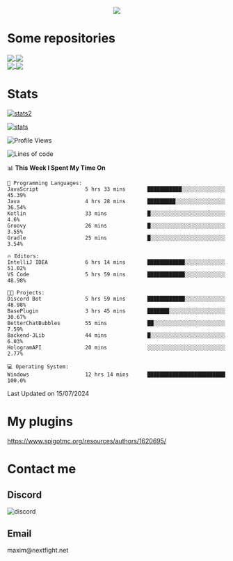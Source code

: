<p align="center">
  <a href="https://github.com/max1mde">
    <img src="https://readme-typing-svg.demolab.com?font=Permanent+Marker&size=30&duration=4600&color=8C63F7&center=true&multiline=true&random=false&width=749&height=105&lines=0JfQtNGALg;My+name+is+Maxim" /></a>
</p>

<div align="left">

<h1>Some repositories</h1>
<a href="https://github.com/max1mde/FancyPhysics">
  <img align="center" src="https://denvercoder1-github-readme-stats.vercel.app/api/pin/?username=max1mde&repo=FancyPhysics&theme=react&bg_color=1F222E&title_color=8C63F7&hide_border=true&icon_color=F8D866&show_icons=true" />
</a>
<a href="https://github.com/NextFightNetwork/NextApply">
  <img align="center" src="https://denvercoder1-github-readme-stats.vercel.app/api/pin/?username=NextFightNetwork&repo=NextApply&theme=react&bg_color=1F222E&title_color=8C63F7&hide_border=true&icon_color=F8D866&show_icons=true" />
</a>
<br>
<a href="https://github.com/max1mde/HologramAPI">
  <img align="center" src="https://denvercoder1-github-readme-stats.vercel.app/api/pin/?username=max1mde&repo=HologramAPI&theme=react&bg_color=1F222E&title_color=8C63F7&hide_border=true&icon_color=F8D866&show_icons=true" />
</a>
<a href="https://github.com/max1mde/RadioBot">
  <img align="center" src="https://denvercoder1-github-readme-stats.vercel.app/api/pin/?username=max1mde&repo=RadioBot&theme=react&bg_color=1F222E&title_color=8C63F7&hide_border=true&icon_color=F8D866&show_icons=true" />
</a>


<h1>Stats</h1>
<p>
  <a href="https://github.com/max1mde">
    <img src="https://github-readme-stats.vercel.app/api/top-langs/?username=max1mde&layout=compact&theme=tokyonight&show_icons=true" alt="stats2" /></a>
</p>
<p>
  <a href="https://github.com/max1mde">
    <img src="https://github-readme-stats.vercel.app/api?username=max1mde&theme=tokyonight&show_icons=true&layout=compact" alt="stats" /></a>
</p>
</div>

<!--START_SECTION:waka-->
![Profile Views](http://img.shields.io/badge/Profile%20Views-108-blue)

![Lines of code](https://img.shields.io/badge/From%20Hello%20World%20I%27ve%20Written-791803%20lines%20of%20code-blue)

📊 **This Week I Spent My Time On** 

```text
💬 Programming Languages: 
JavaScript               5 hrs 33 mins       ███████████░░░░░░░░░░░░░░   45.39% 
Java                     4 hrs 28 mins       █████████░░░░░░░░░░░░░░░░   36.54% 
Kotlin                   33 mins             █░░░░░░░░░░░░░░░░░░░░░░░░   4.6% 
Groovy                   26 mins             █░░░░░░░░░░░░░░░░░░░░░░░░   3.55% 
Gradle                   25 mins             █░░░░░░░░░░░░░░░░░░░░░░░░   3.54%

🔥 Editors: 
IntelliJ IDEA            6 hrs 14 mins       ████████████░░░░░░░░░░░░░   51.02% 
VS Code                  5 hrs 59 mins       ████████████░░░░░░░░░░░░░   48.98%

🐱‍💻 Projects: 
Discord Bot              5 hrs 59 mins       ████████████░░░░░░░░░░░░░   48.98% 
BasePlugin               3 hrs 45 mins       ███████░░░░░░░░░░░░░░░░░░   30.67% 
BetterChatBubbles        55 mins             ██░░░░░░░░░░░░░░░░░░░░░░░   7.59% 
Backend-JLib             44 mins             █░░░░░░░░░░░░░░░░░░░░░░░░   6.03% 
HologramAPI              20 mins             ░░░░░░░░░░░░░░░░░░░░░░░░░   2.77%

💻 Operating System: 
Windows                  12 hrs 14 mins      █████████████████████████   100.0%

```


 Last Updated on 15/07/2024
<!--END_SECTION:waka-->

# My plugins
https://www.spigotmc.org/resources/authors/1620695/

<h1>Contact me</h1>

<h2>Discord</h2>  
<img src="https://lanyard.cnrad.dev/api/759334613335670805" alt="discord">

<h2>Email</h2>  
maxim@nextfight.net


